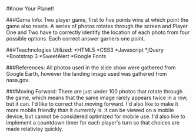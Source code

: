 #Know Your Planet!

###Game Info:
Two player game, first to five points wins at which point the game also resets. A series of photos rotates through the screen and Player One and Two have to correctly identify the location of each photo from four possible options. Each correct answer garners one point.

###Teachnologies Utilized:
*HTML5
*CSS3
*Javascript
*jQuery
*Bootstrap 3
*SweetAlert
*Google Fonts

###References:
All photos used in the slide show were gathered from Google Earth, however the landing image used was gathered from nasa.gov.

###Moving Forward:
There are just under 100 photos that rotate through the game, which means that the same image rarely appears twice in a row, but it can. I'd like to correct that moving forward. I'd also like to make it more mobile friendly than it currently is. It can be viewed on a mobile device, but cannot be considered optimized for mobile use. I'd also like to implement a countdown timer for each player's turn so that choices are made relativley quickly.

